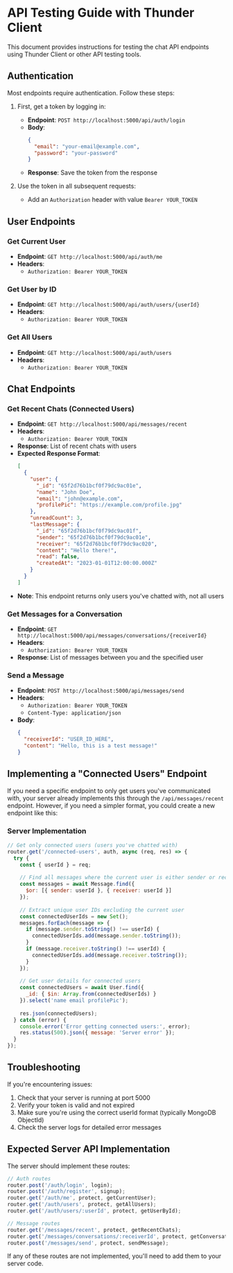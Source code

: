 # API Testing Guide with Thunder Client

This document provides instructions for testing the chat API endpoints using Thunder Client or other API testing tools.

## Authentication

Most endpoints require authentication. Follow these steps:

1. First, get a token by logging in:
   - **Endpoint**: `POST http://localhost:5000/api/auth/login`
   - **Body**: 
     ```json
     {
       "email": "your-email@example.com",
       "password": "your-password"
     }
     ```
   - **Response**: Save the token from the response

2. Use the token in all subsequent requests:
   - Add an `Authorization` header with value `Bearer YOUR_TOKEN`

## User Endpoints

### Get Current User
- **Endpoint**: `GET http://localhost:5000/api/auth/me`
- **Headers**: 
  - `Authorization: Bearer YOUR_TOKEN`

### Get User by ID
- **Endpoint**: `GET http://localhost:5000/api/auth/users/{userId}`
- **Headers**: 
  - `Authorization: Bearer YOUR_TOKEN`

### Get All Users
- **Endpoint**: `GET http://localhost:5000/api/auth/users`
- **Headers**: 
  - `Authorization: Bearer YOUR_TOKEN`

## Chat Endpoints

### Get Recent Chats (Connected Users)
- **Endpoint**: `GET http://localhost:5000/api/messages/recent`
- **Headers**: 
  - `Authorization: Bearer YOUR_TOKEN`
- **Response**: List of recent chats with users
- **Expected Response Format**:
  ```json
  [
    {
      "user": {
        "_id": "65f2d76b1bcf0f79dc9ac01e",
        "name": "John Doe",
        "email": "john@example.com",
        "profilePic": "https://example.com/profile.jpg"
      },
      "unreadCount": 3,
      "lastMessage": {
        "_id": "65f2d76b1bcf0f79dc9ac01f",
        "sender": "65f2d76b1bcf0f79dc9ac01e",
        "receiver": "65f2d76b1bcf0f79dc9ac020",
        "content": "Hello there!",
        "read": false,
        "createdAt": "2023-01-01T12:00:00.000Z"
      }
    }
  ]
  ```
- **Note**: This endpoint returns only users you've chatted with, not all users

### Get Messages for a Conversation
- **Endpoint**: `GET http://localhost:5000/api/messages/conversations/{receiverId}`
- **Headers**: 
  - `Authorization: Bearer YOUR_TOKEN`
- **Response**: List of messages between you and the specified user

### Send a Message
- **Endpoint**: `POST http://localhost:5000/api/messages/send`
- **Headers**: 
  - `Authorization: Bearer YOUR_TOKEN`
  - `Content-Type: application/json`
- **Body**:
  ```json
  {
    "receiverId": "USER_ID_HERE",
    "content": "Hello, this is a test message!"
  }
  ```

## Implementing a "Connected Users" Endpoint

If you need a specific endpoint to only get users you've communicated with, your server already implements this through the `/api/messages/recent` endpoint. However, if you need a simpler format, you could create a new endpoint like this:

### Server Implementation

```javascript
// Get only connected users (users you've chatted with)
router.get('/connected-users', auth, async (req, res) => {
  try {
    const { userId } = req;
    
    // Find all messages where the current user is either sender or receiver
    const messages = await Message.find({
      $or: [{ sender: userId }, { receiver: userId }]
    });
    
    // Extract unique user IDs excluding the current user
    const connectedUserIds = new Set();
    messages.forEach(message => {
      if (message.sender.toString() !== userId) {
        connectedUserIds.add(message.sender.toString());
      }
      if (message.receiver.toString() !== userId) {
        connectedUserIds.add(message.receiver.toString());
      }
    });
    
    // Get user details for connected users
    const connectedUsers = await User.find({
      _id: { $in: Array.from(connectedUserIds) }
    }).select('name email profilePic');
    
    res.json(connectedUsers);
  } catch (error) {
    console.error('Error getting connected users:', error);
    res.status(500).json({ message: 'Server error' });
  }
});
```

## Troubleshooting

If you're encountering issues:

1. Check that your server is running at port 5000
2. Verify your token is valid and not expired
3. Make sure you're using the correct userId format (typically MongoDB ObjectId)
4. Check the server logs for detailed error messages

## Expected Server API Implementation

The server should implement these routes:

```javascript
// Auth routes
router.post('/auth/login', login);
router.post('/auth/register', signup);
router.get('/auth/me', protect, getCurrentUser);
router.get('/auth/users', protect, getAllUsers);
router.get('/auth/users/:userId', protect, getUserById);

// Message routes
router.get('/messages/recent', protect, getRecentChats);
router.get('/messages/conversations/:receiverId', protect, getConversation);
router.post('/messages/send', protect, sendMessage);
```

If any of these routes are not implemented, you'll need to add them to your server code. 